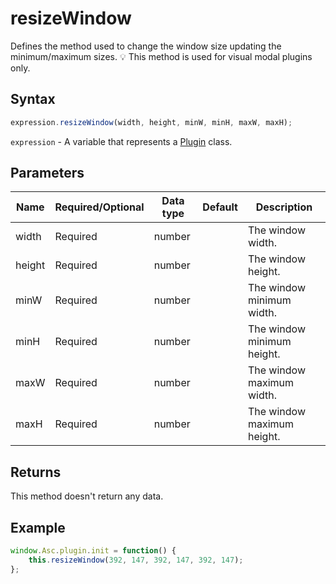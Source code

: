 # resizeWindow

Defines the method used to change the window size updating the minimum/maximum sizes.
💡 This method is used for visual modal plugins only.

## Syntax

```javascript
expression.resizeWindow(width, height, minW, minH, maxW, maxH);
```

`expression` - A variable that represents a [Plugin](../plugin.md) class.

## Parameters

| **Name** | **Required/Optional** | **Data type** | **Default** | **Description** |
| ------------- | ------------- | ------------- | ------------- | ------------- |
| width | Required | number |  | The window width. |
| height | Required | number |  | The window height. |
| minW | Required | number |  | The window minimum width. |
| minH | Required | number |  | The window minimum height. |
| maxW | Required | number |  | The window maximum width. |
| maxH | Required | number |  | The window maximum height. |

## Returns

This method doesn't return any data.

## Example

```javascript
window.Asc.plugin.init = function() {
    this.resizeWindow(392, 147, 392, 147, 392, 147);
};
```
